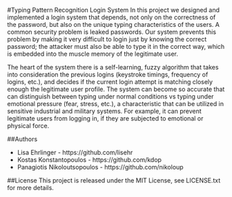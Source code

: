 #Typing Pattern Recognition Login System
In this project we designed and implemented a login system that depends, not only on the correctness of the password, but also on the unique typing characteristics of the users. A common security problem is leaked passwords. Our system prevents this problem by making it very difficult to login just by knowing the correct password; the attacker must also be able to type it in the correct way, which is embedded into the muscle memory of the legitimate user.

The heart of the system there is a self-learning, fuzzy algorithm that takes into consideration the previous logins (keystroke timings, frequency of logins, etc.), and decides if the current login attempt is matching closely enough the legitimate user profile. The system can become so accurate that can distinguish between typing under normal conditions vs typing under emotional pressure (fear, stress, etc.), a characteristic that can be utilized in sensitive industrial and military systems. For example, it can prevent legitimate users from logging in, if they are subjected to emotional or physical force.

##Authors
<ul>
  <li>Lisa Ehrlinger - https://github.com/lisehr</li>
  <li>Kostas Konstantopoulos - https://github.com/kdop</li>
  <li>Panagiotis Nikoloutsopoulos - https://github.com/nikoloup</li>
</ul>

##License
This project is released under the MIT License, see LICENSE.txt for more details.
